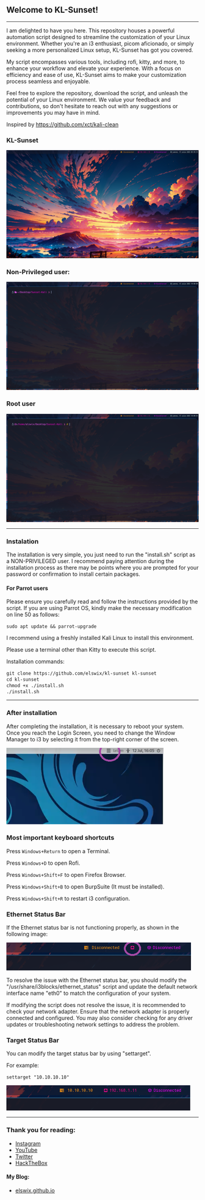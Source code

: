 

## Welcome to KL-Sunset!

---

I am delighted to have you here. This repository houses a powerful automation script designed to streamline the customization of your Linux environment. Whether you're an i3 enthusiast, picom aficionado, or simply seeking a more personalized Linux setup, KL-Sunset has got you covered.

My script encompasses various tools, including rofi, kitty, and more, to enhance your workflow and elevate your experience. With a focus on efficiency and ease of use, KL-Sunset aims to make your customization process seamless and enjoyable.

Feel free to explore the repository, download the script, and unleash the potential of your Linux environment. We value your feedback and contributions, so don't hesitate to reach out with any suggestions or improvements you may have in mind.

Inspired by https://github.com/xct/kali-clean

### KL-Sunset

![](https://github.com/ElSwix/KL-Sunset/blob/main/IMG/1.png?raw=true)



### Non-Privileged user:

![](https://github.com/ElSwix/KL-Sunset/blob/main/IMG/2.png?raw=true)


### Root user

![](https://github.com/ElSwix/KL-Sunset/blob/main/IMG/3.png?raw=true)

---

### Instalation


The installation is very simple, you just need to run the "install.sh" script as a NON-PRIVILEGED user. I recommend paying attention during the installation process as there may be points where you are prompted for your password or confirmation to install certain packages.


#### For Parrot users

Please ensure you carefully read and follow the instructions provided by the script. If you are using Parrot OS, kindly make the necessary modification on line 50 as follows:

```
sudo apt update && parrot-upgrade
```


I recommend using a freshly installed Kali Linux to install this environment.

Please use a terminal other than Kitty to execute this script.


Installation commands:

```
git clone https://github.com/elswix/kl-sunset kl-sunset
cd kl-sunset
chmod +x ./install.sh
./install.sh 
```

---


### After installation

After completing the installation, it is necessary to reboot your system. Once you reach the Login Screen, you need to change the Window Manager to i3 by selecting it from the top-right corner of the screen.

![](https://github.com/ElSwix/KL-Sunset/blob/main/IMG/4.png?raw=true)


### Most important keyboard shortcuts

Press `Windows+Return` to open a Terminal.

Press `Windows+D` to open Rofi.

Press `Windows+Shift+F` to open Firefox Browser.

Press `Windows+Shift+B` to open BurpSuite (It must be installed).

Press `Windows+Shift+R` to restart i3 configuration.


### Ethernet Status Bar

If the Ethernet status bar is not functioning properly, as shown in the following image:

![](https://github.com/ElSwix/KL-Sunset/blob/main/IMG/5.png?raw=true)


To resolve the issue with the Ethernet status bar, you should modify the "/usr/share/i3blocks/ethernet_status" script and update the default network interface name "eth0" to match the configuration of your system. 

If modifying the script does not resolve the issue, it is recommended to check your network adapter. Ensure that the network adapter is properly connected and configured. You may also consider checking for any driver updates or troubleshooting network settings to address the problem.

### Target Status Bar

You can modify the target status bar by using "settarget".

For example:

```
settarget "10.10.10.10"
```

![](https://github.com/ElSwix/KL-Sunset/blob/main/IMG/6.png?raw=true)

---

### Thank you for reading:

+  [Instagram](https://www.instagram.com/elswix_/)
+  [YouTube](https://www.youtube.com/@ElSwix)
+  [Twitter](https://twitter.com/elswix_)
+  [HackTheBox](https://app.hackthebox.com/profile/935172)


#### My Blog: 

+ [elswix.github.io](https://elswix.github.io)

